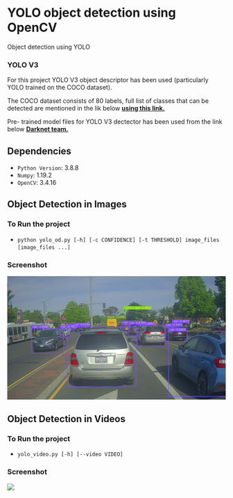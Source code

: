 # YOLO object detection using OpenCV
Object detection using YOLO 

### YOLO V3 

For this project YOLO V3 object descriptor has been used (particularly YOLO trained on the COCO dataset).

The COCO dataset consists of 80 labels, full list of classes that can be detected are mentioned in the lik below 
<a href="https://github.com/pjreddie/darknet/blob/master/data/coco.names" target="_blank"><b>using this link.</b></a>

Pre- trained model files for YOLO V3 dectector has been used from the link below 
<a href="https://pjreddie.com/darknet/yolo/" target="_blank"> <b>Darknet team.</b> </a>


## Dependencies 

- `Python Version`: 3.8.8
- `Numpy`: 1.19.2
- `OpenCV`: 3.4.16

## Object Detection in Images 

### To Run the project

- `python yolo_od.py [-h] [-c CONFIDENCE] [-t THRESHOLD] image_files [image_files ...]`

### Screenshot
<img src="https://github.com/rshn1994/Object-Detection-using-YOLO/blob/main/Obj_Det_Img/images/street_YOLO.jpg">

## Object Detection in Videos

### To Run the project

- `yolo_video.py [-h] [--video VIDEO]`

### Screenshot

<img src="https://github.com/rshn1994/Object-Detection-using-YOLO/blob/main/Obj_Det_Vid/Videos/car-street-yolo-out-py.gif">




